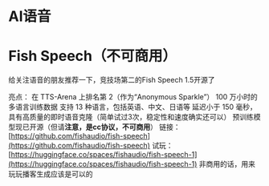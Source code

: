 # AI语音

# Fish Speech（不可商用）

给关注语音的朋友推荐一下，竞技场第二的Fish Speech 1.5开源了

亮点：
在 TTS-Arena 上排名第 2（作为“Anonymous Sparkle”）
100 万小时的多语言训练数据
支持 13 种语言，包括英语、中文、日语等
延迟小于 150 毫秒，具有高质量的即时语音克隆（简单试过3次，稳定性和速度确实还可以）
预训练模型现已开源（但请**注意，是cc协议，不可商用**）
链接：[https://github.com/fishaudio/fish-speech](https://github.com/fishaudio/fish-speech)
试玩：[https://huggingface.co/spaces/fishaudio/fish-speech-1](https://huggingface.co/spaces/fishaudio/fish-speech-1)
非商用的话，用来玩玩播客生成应该是可以的